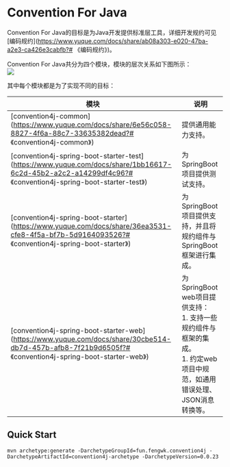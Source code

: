 # Convention For Java

Convention For Java的目标是为Java开发提供标准层工具，详细开发规约可见[编码规约](https://www.yuque.com/docs/share/ab08a303-e020-47ba-a2e3-ca426e3cabfb?# 《编码规约》)。

Convention For Java共分为四个模块，模块的层次关系如下图所示：<br />![](https://cdn.nlark.com/yuque/0/2022/jpeg/12973773/1651573480771-2e424bcf-3271-4e52-ba3f-49504ae6ed0f.jpeg)

其中每个模块都是为了实现不同的目标：

| **模块**                                                     | **说明**                                                     |
| ------------------------------------------------------------ | ------------------------------------------------------------ |
| [convention4j-common](https://www.yuque.com/docs/share/6e56c058-8827-4f6a-88c7-33635382dead?# 《convention4j-common》) | 提供通用能力支持。                                           |
| [convention4j-spring-boot-starter-test](https://www.yuque.com/docs/share/1bb16617-6c2d-45b2-a2c2-a14299df4c96?# 《convention4j-spring-boot-starter-test》) | 为SpringBoot项目提供测试支持。                               |
| [convention4j-spring-boot-starter](https://www.yuque.com/docs/share/36ea3531-cfe8-4f5a-bf7b-5d9164093526?# 《convention4j-spring-boot-starter》) | 为SpringBoot项目提供支持，并且将规约组件与SpringBoot框架进行集成。 |
| [convention4j-spring-boot-starter-web](https://www.yuque.com/docs/share/30cbe514-db7d-457b-afb8-7f21b9d6505f?# 《convention4j-spring-boot-starter-web》) | 为SpringBoot web项目提供支持：<br />1. 支持一些规约组件与框架的集成。<br />1. 约定web项目中规范，如通用错误处理、JSON消息转换等。<br /> |

## Quick Start

```shell
mvn archetype:generate -DarchetypeGroupId=fun.fengwk.convention4j -DarchetypeArtifactId=convention4j-archetype -DarchetypeVersion=0.0.23
```
